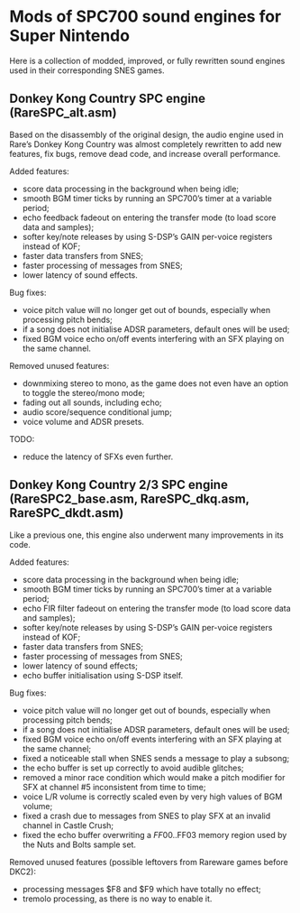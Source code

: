 # Mods of SPC700 sound engines for Super Nintendo
Here is a collection of modded, improved, or fully rewritten sound engines used in their corresponding SNES games.

## Donkey Kong Country SPC engine (RareSPC_alt.asm)
Based on the disassembly of the original design, the audio engine used in Rare’s Donkey Kong Country was almost completely rewritten to add new features, fix bugs, remove dead code, and increase overall performance.

Added features:
- score data processing in the background when being idle;
- smooth BGM timer ticks by running an SPC700’s timer at a variable period;
- echo feedback fadeout on entering the transfer mode (to load score data and samples);
- softer key/note releases by using S-DSP’s GAIN per-voice registers instead of KOF;
- faster data transfers from SNES;
- faster processing of messages from SNES;
- lower latency of sound effects.

Bug fixes:
- voice pitch value will no longer get out of bounds, especially when processing pitch bends;
- if a song does not initialise ADSR parameters, default ones will be used;
- fixed BGM voice echo on/off events interfering with an SFX playing on the same channel.

Removed unused features:
- downmixing stereo to mono, as the game does not even have an option to toggle the stereo/mono mode;
- fading out all sounds, including echo;
- audio score/sequence conditional jump;
- voice volume and ADSR presets.

TODO:
- reduce the latency of SFXs even further.

## Donkey Kong Country 2/3 SPC engine (RareSPC2_base.asm, RareSPC_dkq.asm, RareSPC_dkdt.asm)
Like a previous one, this engine also underwent many improvements in its code.

Added features:
- score data processing in the background when being idle;
- smooth BGM timer ticks by running an SPC700’s timer at a variable period;
- echo FIR filter fadeout on entering the transfer mode (to load score data and samples);
- softer key/note releases by using S-DSP’s GAIN per-voice registers instead of KOF;
- faster data transfers from SNES;
- faster processing of messages from SNES;
- lower latency of sound effects;
- echo buffer initialisation using S-DSP itself.

Bug fixes:
- voice pitch value will no longer get out of bounds, especially when processing pitch bends;
- if a song does not initialise ADSR parameters, default ones will be used;
- fixed BGM voice echo on/off events interfering with an SFX playing at the same channel;
- fixed a noticeable stall when SNES sends a message to play a subsong;
- the echo buffer is set up correctly to avoid audible glitches;
- removed a minor race condition which would make a pitch modifier for SFX at channel #5 inconsistent from time to time;
- voice L/R volume is correctly scaled even by very high values of BGM volume;
- fixed a crash due to messages from SNES to play SFX at an invalid channel in Castle Crush;
- fixed the echo buffer overwriting a $FF00..$FF03 memory region used by the Nuts and Bolts sample set.

Removed unused features (possible leftovers from Rareware games before DKC2):
- processing messages $F8 and $F9 which have totally no effect;
- tremolo processing, as there is no way to enable it.
